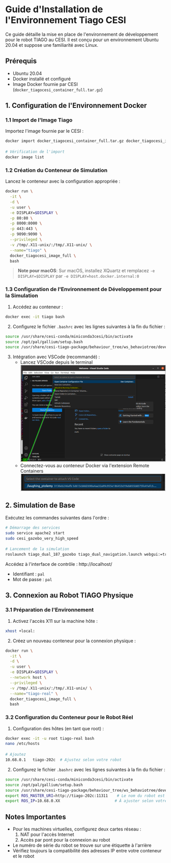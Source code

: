 # Guide d'Installation de l'Environnement Tiago CESI

Ce guide détaille la mise en place de l'environnement de développement pour le robot TIAGO au CESI. Il est conçu pour un environnement Ubuntu 20.04 et suppose une familiarité avec Linux.

## Prérequis

- Ubuntu 20.04
- Docker installé et configuré
- Image Docker fournie par CESI (`docker_tiagocesi_container_full.tar.gz`)

## 1. Configuration de l'Environnement Docker

### 1.1 Import de l'Image Tiago

Importez l'image fournie par le CESI :

```bash
docker import docker_tiagocesi_container_full.tar.gz docker_tiagocesi_image_full

# Vérification de l'import
docker image list
```

### 1.2 Création du Conteneur de Simulation

Lancez le conteneur avec la configuration appropriée :

```bash
docker run \
  -it \
  -d \
  -u user \
  -e DISPLAY=$DISPLAY \
  -p 80:80 \
  -p 8000:8000 \
  -p 443:443 \
  -p 9090:9090 \
  --privileged \
  -v /tmp/.X11-unix/:/tmp/.X11-unix/ \
  --name="tiago" \
  docker_tiagocesi_image_full \
  bash
```

> **Note pour macOS**: Sur macOS, installez XQuartz et remplacez `-e DISPLAY=$DISPLAY` par `-e DISPLAY=host.docker.internal:0`

### 1.3 Configuration de l'Environnement de Développement pour la Simulation

1. Accédez au conteneur :
```bash
docker exec -it tiago bash
```

2. Configurez le fichier `.bashrc` avec les lignes suivantes à la fin du fichier :
```bash
source /usr/share/cesi-conda/miniconda3cesi/bin/activate
source /opt/pal/gallium/setup.bash
source /usr/share/cesi-tiago-package/behaviour_tree/ws_behaviotree/devel/setup.bash
```

3. Intégration avec VSCode (recommandé) :
   - Lancez VSCode depuis le terminal
   ![Start Container](images/container.png "Start Container")
   - Connectez-vous au conteneur Docker via l'extension Remote Containers
  ![Tiago Container](images/tiago_docker.png "Tiago Container")

## 2. Simulation de Base

Exécutez les commandes suivantes dans l'ordre :

```bash
# Démarrage des services
sudo service apache2 start
sudo cesi_gazebo_very_high_speed

# Lancement de la simulation
roslaunch tiago_dual_187_gazebo tiago_dual_navigation.launch webgui:=true
```

Accédez à l'interface de contrôle : http://localhost/
- Identifiant : `pal`
- Mot de passe : `pal`

## 3. Connexion au Robot TIAGO Physique

### 3.1 Préparation de l'Environnement

1. Activez l'accès X11 sur la machine hôte :
```bash
xhost +local:
```

2. Créez un nouveau conteneur pour la connexion physique :
```bash
docker run \
  -it \
  -d \
  -u user \
  -e DISPLAY=$DISPLAY \
  --network host \
  --privileged \
  -v /tmp/.X11-unix/:/tmp/.X11-unix/ \
  --name="tiago-real" \
  docker_tiagocesi_image_full \
  bash
```

### 3.2 Configuration du Conteneur pour le Robot Réel

1. Configuration des hôtes (en tant que root) :
```bash
docker exec -it -u root tiago-real bash
nano /etc/hosts

# Ajoutez
10.68.0.1   tiago-202c  # Ajustez selon votre robot
```

2. Configurez le fichier `.bashrc` avec les lignes suivantes à la fin du fichier :
```bash
source /usr/share/cesi-conda/miniconda3cesi/bin/activate
source /opt/pal/gallium/setup.bash
source /usr/share/cesi-tiago-package/behaviour_tree/ws_behaviotree/devel/setup.bash
export ROS_MASTER_URI=http://tiago-202c:11311    # Le nom du robot est à ajuster selon le vôtre
export ROS_IP=10.68.0.XX                        # À ajuster selon votre adresse IP dans le conteneur
```

## Notes Importantes

- Pour les machines virtuelles, configurez deux cartes réseau :
  1. NAT pour l'accès Internet
  2. Accès par pont pour la connexion au robot
- Le numéro de série du robot se trouve sur une étiquette à l'arrière
- Vérifiez toujours la compatibilité des adresses IP entre votre conteneur et le robot